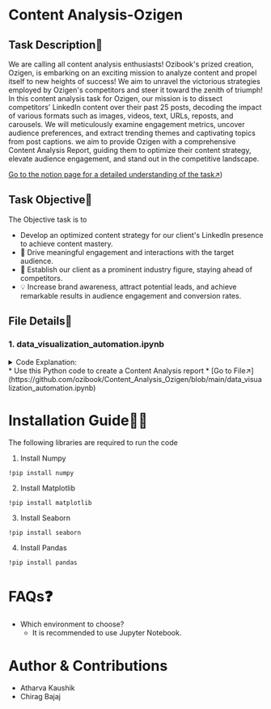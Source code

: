 ﻿# Content Analysis-Ozigen
## Task Description📜
We are calling all content analysis enthusiasts! Ozibook's prized creation, Ozigen, is embarking on an exciting mission to analyze content and propel itself to new heights of success! We aim to unravel the victorious strategies employed by Ozigen's competitors and steer it toward the zenith of triumph! In this content analysis task for Ozigen, our mission is to dissect competitors' LinkedIn content over their past 25 posts, decoding the impact of various formats such as images, videos, text, URLs, reposts, and carousels. We will meticulously examine engagement metrics, uncover audience preferences, and extract trending themes and captivating topics from post captions. we aim to provide Ozigen with a comprehensive Content Analysis Report, guiding them to optimize their content strategy, elevate audience engagement, and stand out in the competitive landscape. 

[Go to the notion page for a detailed understanding of the task↗️](https://docs.google.com/document/d/1lpqrSfYIm4M5RGakFS-gzObmP9jVybTxDKrgsuAAelc/edit#heading=h.4pyrwjp3jb7u))

## Task Objective🎯
The Objective task is to 
* Develop an optimized content strategy for our client's LinkedIn presence to achieve content mastery.
* 💬 Drive meaningful engagement and interactions with the target audience.
* 🌟 Establish our client as a prominent industry figure, staying ahead of competitors.
* 💡 Increase brand awareness, attract potential leads, and achieve remarkable results in audience engagement and conversion rates.



## File Details📁
### 1. data_visualization_automation.ipynb<br>
<details>
<summary> 
 Code Explanation:
</summary>


### How to use:</br>

**Setup**</br>
--> Ensure you have Python installed.

--> Install the required libraries using pip (selenium, pandas, webdriver_manager, etc.).

**Extract Timestamps of posts**</br>
--> Find the different unique usernames

--> Extract the different time stamps and convert it to IST and UTC

**Creating Bar graphs**</br>
--> Create a data frame by taking mean of the data. 

--> Plotting bar graphs for the data that are available and rest print not found.

**Creating Waterfall graphs**</br>
--> Formated the data time into human readable time

--> Plotted Waterfall graphs for the given data


## Code snippets</br>
 - Installing required libraries
![image](https://github.com/ozibook/Content_Analysis_Ozigen/assets/144370840/f6e0ab03-60aa-4fc8-8d58-8347be95b9e1)
 - Extracting unique usernames
![image](https://github.com/ozibook/Content_Analysis_Ozigen/assets/144370840/cca5c784-6fd8-4769-aa28-2f8ad774e7eb)

 - Extracting timestamps of the posts
![image](https://github.com/ozibook/Content_Analysis_Ozigen/assets/144370840/ce3a2458-ccdf-4247-b248-63ea7303da86)

 - Creating a data frame by taking the mean of the data and plotting bar graphs
![image](https://github.com/ozibook/Content_Analysis_Ozigen/assets/144370840/16645d15-e825-40d2-a2ee-c565b31602f4)

 - Formating the date time and plotting waterfall graphs
![image](https://github.com/ozibook/Content_Analysis_Ozigen/assets/144370840/96889541-440d-4b27-984f-14d46fd8c051)

</details>
* Use this Python code to create a Content Analysis report
* [Go to File↗️](https://github.com/ozibook/Content_Analysis_Ozigen/blob/main/data_visualization_automation.ipynb)

# Installation Guide👨‍💻
The following libraries are required to run the code<br>
1. Install Numpy<br>
```
!pip install numpy 
```
2. Install Matplotlib<br>
```
!pip install matplotlib
```
3. Install Seaborn <br>
```
!pip install seaborn 
```
4. Install Pandas<br>
```
!pip install pandas
```
# FAQs❓
 * Which environment to choose?
   - It is recommended to use Jupyter Notebook.

# Author & Contributions
- Atharva Kaushik
- Chirag Bajaj

